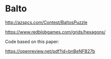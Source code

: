 # Balto
http://azspcs.com/Contest/BaltosPuzzle

https://www.redblobgames.com/grids/hexagons/

Code based on this paper:

https://openreview.net/pdf?id=bnBeNFB27b

